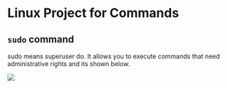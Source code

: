 # Linux Project for Commands

## `sudo` command


sudo means superuser do. It allows you to execute commands that need administrative rights and its shown below.



![](Images%5CScreenshot%202023-12-03%20015901.png)